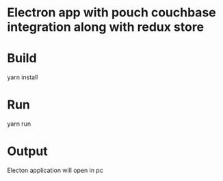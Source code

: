 # Electron app with pouch couchbase integration along with redux store

# Build
yarn install

# Run
yarn run

# Output 
Electon application will open in pc
